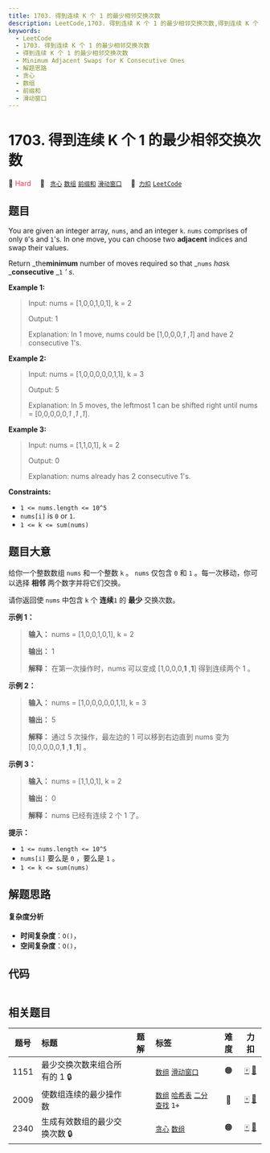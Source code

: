 ```yaml
---
title: 1703. 得到连续 K 个 1 的最少相邻交换次数
description: LeetCode,1703. 得到连续 K 个 1 的最少相邻交换次数,得到连续 K 个 1 的最少相邻交换次数,Minimum Adjacent Swaps for K Consecutive Ones,解题思路,贪心,数组,前缀和,滑动窗口
keywords:
  - LeetCode
  - 1703. 得到连续 K 个 1 的最少相邻交换次数
  - 得到连续 K 个 1 的最少相邻交换次数
  - Minimum Adjacent Swaps for K Consecutive Ones
  - 解题思路
  - 贪心
  - 数组
  - 前缀和
  - 滑动窗口
---
```


# 1703. 得到连续 K 个 1 的最少相邻交换次数

🔴 <font color=#ff334b>Hard</font>&emsp; 🔖&ensp; [`贪心`](/tag/greedy.md) [`数组`](/tag/array.md) [`前缀和`](/tag/prefix-sum.md) [`滑动窗口`](/tag/sliding-window.md)&emsp; 🔗&ensp;[`力扣`](https://leetcode.cn/problems/minimum-adjacent-swaps-for-k-consecutive-ones) [`LeetCode`](https://leetcode.com/problems/minimum-adjacent-swaps-for-k-consecutive-ones)

## 题目

You are given an integer array, `nums`, and an integer `k`. `nums` comprises
of only `0`'s and `1`'s. In one move, you can choose two **adjacent** indices
and swap their values.

Return _the**minimum** number of moves required so that _`nums` _has_`k`
_**consecutive** _`1` _' s_.



**Example 1:**

> Input: nums = [1,0,0,1,0,1], k = 2
> 
> Output: 1
> 
> Explanation: In 1 move, nums could be [1,0,0,0,_1_ ,_1_] and have 2 consecutive 1's.

**Example 2:**

> Input: nums = [1,0,0,0,0,0,1,1], k = 3
> 
> Output: 5
> 
> Explanation: In 5 moves, the leftmost 1 can be shifted right until nums = [0,0,0,0,0,_1_ ,_1_ ,_1_].

**Example 3:**

> Input: nums = [1,1,0,1], k = 2
> 
> Output: 0
> 
> Explanation: nums already has 2 consecutive 1's.

**Constraints:**

  * `1 <= nums.length <= 10^5`
  * `nums[i]` is `0` or `1`.
  * `1 <= k <= sum(nums)`


## 题目大意

给你一个整数数组 `nums` 和一个整数 `k` 。 `nums` 仅包含 `0` 和 `1` 。每一次移动，你可以选择 **相邻**
两个数字并将它们交换。

请你返回使 `nums` 中包含 `k` 个 **连续**`1` 的 **最少** 交换次数。

**示例 1：**

> 
> 
> 
> 
> 
> **输入：** nums = [1,0,0,1,0,1], k = 2
> 
> **输出：** 1
> 
> **解释：** 在第一次操作时，nums 可以变成 [1,0,0,0,**1** ,**1**] 得到连续两个 1 。
> 
> 

**示例 2：**

> 
> 
> 
> 
> 
> **输入：** nums = [1,0,0,0,0,0,1,1], k = 3
> 
> **输出：** 5
> 
> **解释：** 通过 5 次操作，最左边的 1 可以移到右边直到 nums 变为 [0,0,0,0,0,**1** ,**1** ,**1**] 。
> 
> 

**示例 3：**

> 
> 
> 
> 
> 
> **输入：** nums = [1,1,0,1], k = 2
> 
> **输出：** 0
> 
> **解释：** nums 已经有连续 2 个 1 了。
> 
> 

**提示：**

  * `1 <= nums.length <= 10^5`
  * `nums[i]` 要么是 `0` ，要么是 `1` 。
  * `1 <= k <= sum(nums)`


## 解题思路

#### 复杂度分析

- **时间复杂度**：`O()`，
- **空间复杂度**：`O()`，

## 代码

```javascript

```

## 相关题目

<!-- prettier-ignore -->
| 题号 | 标题 | 题解 | 标签 | 难度 | 力扣 |
| :------: | :------ | :------: | :------ | :------: | :------: |
| 1151 | 最少交换次数来组合所有的 1 🔒 |  |  [`数组`](/tag/array.md) [`滑动窗口`](/tag/sliding-window.md) | 🟠 | [🀄️](https://leetcode.cn/problems/minimum-swaps-to-group-all-1s-together) [🔗](https://leetcode.com/problems/minimum-swaps-to-group-all-1s-together) |
| 2009 | 使数组连续的最少操作数 |  |  [`数组`](/tag/array.md) [`哈希表`](/tag/hash-table.md) [`二分查找`](/tag/binary-search.md) `1+` | 🔴 | [🀄️](https://leetcode.cn/problems/minimum-number-of-operations-to-make-array-continuous) [🔗](https://leetcode.com/problems/minimum-number-of-operations-to-make-array-continuous) |
| 2340 | 生成有效数组的最少交换次数 🔒 |  |  [`贪心`](/tag/greedy.md) [`数组`](/tag/array.md) | 🟠 | [🀄️](https://leetcode.cn/problems/minimum-adjacent-swaps-to-make-a-valid-array) [🔗](https://leetcode.com/problems/minimum-adjacent-swaps-to-make-a-valid-array) |